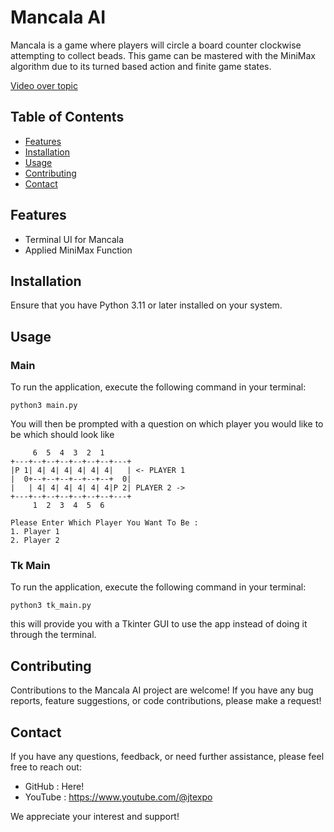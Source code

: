 # Mancala AI

Mancala is a game where players will circle a board counter clockwise attempting to collect beads. This game can be mastered with the MiniMax algorithm due to its turned based action and finite game states. 

[Video over topic](https://youtu.be/XRvHv61Z3UY)


## Table of Contents

- [Features](#features)
- [Installation](#installation)
- [Usage](#usage)
- [Contributing](#contributing)
- [Contact](#contact)

## Features

- Terminal UI for Mancala
- Applied MiniMax Function

## Installation

Ensure that you have Python 3.11 or later installed on your system.

## Usage

### Main
To run the application, execute the following command in your terminal:

```
python3 main.py
```

You will then be prompted with a question on which player you would like to be which should look like 

```
     6  5  4  3  2  1
+---+--+--+--+--+--+--+---+
|P 1| 4| 4| 4| 4| 4| 4|   | <- PLAYER 1
|  0+--+--+--+--+--+--+  0|
|   | 4| 4| 4| 4| 4| 4|P 2| PLAYER 2 ->
+---+--+--+--+--+--+--+---+
     1  2  3  4  5  6

Please Enter Which Player You Want To Be :
1. Player 1
2. Player 2
```

### Tk Main
To run the application, execute the following command in your terminal:

```
python3 tk_main.py
```

this will provide you with a Tkinter GUI to use the app instead of doing it through the terminal.

## Contributing

Contributions to the Mancala AI project are welcome! If you have any bug reports, feature suggestions, or code contributions, please make a request!

## Contact

If you have any questions, feedback, or need further assistance, please feel free to reach out:

- GitHub : Here!
- YouTube : https://www.youtube.com/@jtexpo

We appreciate your interest and support!
